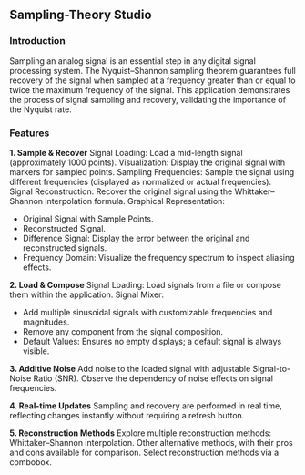 ## Sampling-Theory Studio

### Introduction
Sampling an analog signal is an essential step in any digital signal processing system. The Nyquist–Shannon sampling theorem guarantees full recovery of the signal when sampled at a frequency greater than or equal to twice the maximum frequency of the signal. This application demonstrates the process of signal sampling and recovery, validating the importance of the Nyquist rate.

### Features
**1. Sample & Recover**
Signal Loading: Load a mid-length signal (approximately 1000 points).
Visualization: Display the original signal with markers for sampled points.
Sampling Frequencies: Sample the signal using different frequencies (displayed as normalized or actual frequencies).
Signal Reconstruction: Recover the original signal using the Whittaker–Shannon interpolation formula.
Graphical Representation:
- Original Signal with Sample Points.
- Reconstructed Signal.
- Difference Signal: Display the error between the original and reconstructed signals.
- Frequency Domain: Visualize the frequency spectrum to inspect aliasing effects.

**2. Load & Compose**
Signal Loading: Load signals from a file or compose them within the application.
Signal Mixer:
- Add multiple sinusoidal signals with customizable frequencies and magnitudes.
- Remove any component from the signal composition.
- Default Values: Ensures no empty displays; a default signal is always visible.

**3. Additive Noise**
Add noise to the loaded signal with adjustable Signal-to-Noise Ratio (SNR).
Observe the dependency of noise effects on signal frequencies.

**4. Real-time Updates**
Sampling and recovery are performed in real time, reflecting changes instantly without requiring a refresh button.

**5. Reconstruction Methods**
Explore multiple reconstruction methods:
Whittaker–Shannon interpolation.
Other alternative methods, with their pros and cons available for comparison.
Select reconstruction methods via a combobox.

